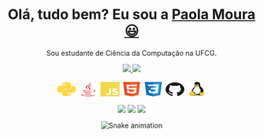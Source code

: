 <div>
  
  <h1 align="center">
    Olá, tudo bem? Eu sou a 
    <a href="https://www.linkedin.com/in/paola-moura-58b58a282">Paola Moura 😃️</a>
  </h1>
  
  <p align="center">
    Sou estudante de Ciência da Computação na UFCG.
  </p>
  
</div>

<div align="center">
  <a href="https://github.com/paolamoura">
    <img height="150em" src="https://github-readme-stats.vercel.app/api?username=paolamoura&count_private=true&include_all_commits=true&show_icons=true&theme=dracula&hide_border=false&show_owner=true"/>
    <img height="150em" src="https://github-readme-stats.vercel.app/api/top-langs/?username=paolamoura&theme=dracula&hide_border=false&&layout=compact"/>
  </a>
</div>

<div align="center" valign="top"><br>
    <img align="center" alt="Js" height="30" width="40" src="https://raw.githubusercontent.com/devicons/devicon/master/icons/python/python-plain.svg">
    <img align="center" alt="Js" height="30" width="40" src="https://raw.githubusercontent.com/devicons/devicon/master/icons/java/java-plain.svg">
  <img align="center" alt="Js" height="30" width="40" src="https://raw.githubusercontent.com/devicons/devicon/master/icons/javascript/javascript-plain.svg">
  <img align="center" alt="HTML" height="30" width="40" src="https://raw.githubusercontent.com/devicons/devicon/master/icons/html5/html5-original.svg">
  <img align="center" alt="CSS" height="30" width="40" src="https://raw.githubusercontent.com/devicons/devicon/master/icons/css3/css3-original.svg">
  <img align="center" alt="git" height="30" width="40" src="https://raw.githubusercontent.com/devicons/devicon/master/icons/github/github-original.svg">
  <img align="center" alt="linux" height="30" width="40" src="https://raw.githubusercontent.com/devicons/devicon/master/icons/linux/linux-original.svg">
</div><br>

<div align="center">
  <a href="https://www.instagram.com/paolamouram/" target="_blank"><img src="https://img.shields.io/badge/-Instagram-%23E4405F?style=for-the-badge&logo=instagram&logoColor=white" target="_blank"></a>
  <a href="https://www.linkedin.com/in/paola-moura-58b58a282/" target="_blank"><img src="https://img.shields.io/badge/-LinkedIn-%230077B5?style=for-the-badge&logo=linkedin&logoColor=white" target="_blank"></a> 
  <a href="mailto:paolamouram@gmail.com"><img src="https://img.shields.io/badge/-Gmail-%23333?style=for-the-badge&logo=gmail&logoColor=white" target="_blank"></a>
</div>

<div align="center">

  ![Snake animation](https://github.com/danielbped/danielbped/blob/output/github-contribution-grid-snake.svg)
  
</div>

<div align="center"


